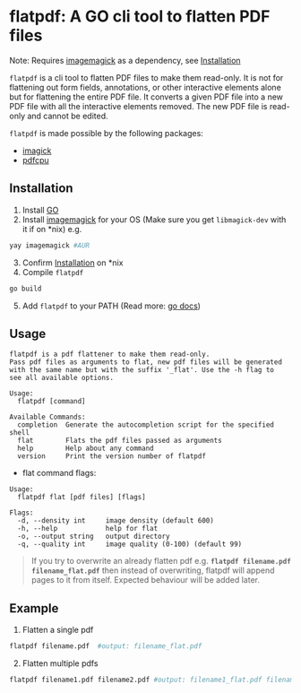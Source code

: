 # flatpdf: A GO cli tool to flatten PDF files
Note: Requires [imagemagick](https://imagemagick.org/) as a dependency, see [Installation](#installation)

`flatpdf` is a cli tool to flatten PDF files to make them read-only. It is not for flattening out form fields, annotations, or other interactive elements alone but for flattening the entire PDF file. It converts a given PDF file into a new PDF file with all the interactive elements removed. The new PDF file is read-only and cannot be edited.

`flatpdf` is made possible by the following packages:
- [imagick](https://github.com/gographics/imagick)
- [pdfcpu](https://github.com/pdfcpu/pdfcpu)

## Installation
1. Install [GO](https://go.dev/doc/install)
2. Install [imagemagick](https://imagemagick.org/) for your OS (Make sure you get `libmagick-dev` with it if on *nix)
e.g.
```bash
yay imagemagick #AUR
```
3. Confirm [Installation](https://stackoverflow.com/questions/40063438/wheres-libmagickwand-dev-i-installed-them-all-and-how-can-i-include-it-to-a-c) on *nix
4. Compile `flatpdf`
```bash
go build
```
5. Add `flatpdf` to your PATH (Read more: [go docs](https://go.dev/doc/tutorial/compile-install))

## Usage
```
flatpdf is a pdf flattener to make them read-only.
Pass pdf files as arguments to flat, new pdf files will be generated
with the same name but with the suffix '_flat'. Use the -h flag to 
see all available options.

Usage:
  flatpdf [command]

Available Commands:
  completion  Generate the autocompletion script for the specified shell
  flat        Flats the pdf files passed as arguments
  help        Help about any command
  version     Print the version number of flatpdf
```

- flat command flags:

```
Usage:
  flatpdf flat [pdf files] [flags]

Flags:
  -d, --density int     image density (default 600)
  -h, --help            help for flat
  -o, --output string   output directory
  -q, --quality int     image quality (0-100) (default 99)
```

> If you try to overwrite an already flatten pdf e.g. **`flatpdf filename.pdf filename_flat.pdf`** then instead of overwriting, flatpdf will append pages to it from itself. Expected behaviour will be added later.

## Example
1. Flatten a single pdf
```bash
flatpdf filename.pdf  #output: filename_flat.pdf
```
2. Flatten multiple pdfs
```bash
flatpdf filename1.pdf filename2.pdf #output: filename1_flat.pdf filename2_flat.pdf
```
